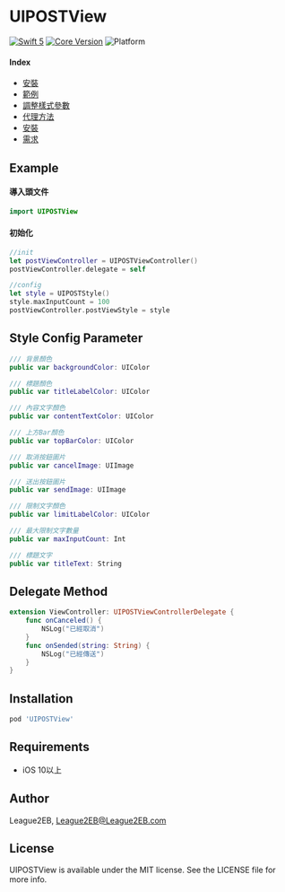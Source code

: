 # UIPOSTView

[![Swift 5](https://img.shields.io/badge/Swift-5.0-orange.svg?style=flat)](https://swift.org/)
[![Core Version](https://img.shields.io/badge/pod-1.8.4-blue.svg)](https://cocoapods.org/)
![Platform](https://img.shields.io/badge/platform-iOS-007CBD)

#### Index
* [安裝](#installation)
* [範例](#example)
* [調整樣式參數](#style-config-parameter)
* [代理方法](#delegate-method)
* [安裝](#installation)
* [需求](#requirements)

## Example
#### 導入頭文件
```swift
import UIPOSTView
```
#### 初始化
```swift
//init
let postViewController = UIPOSTViewController()
postViewController.delegate = self

//config
let style = UIPOSTStyle()
style.maxInputCount = 100
postViewController.postViewStyle = style
```
## Style Config Parameter
```swift
/// 背景顏色
public var backgroundColor: UIColor

/// 標題顏色
public var titleLabelColor: UIColor

/// 內容文字顏色
public var contentTextColor: UIColor

/// 上方Bar顏色
public var topBarColor: UIColor

/// 取消按鈕圖片
public var cancelImage: UIImage

/// 送出按鈕圖片
public var sendImage: UIImage

/// 限制文字顏色
public var limitLabelColor: UIColor

/// 最大限制文字數量
public var maxInputCount: Int

/// 標題文字
public var titleText: String
```
## Delegate Method
```swift
extension ViewController: UIPOSTViewControllerDelegate {
    func onCanceled() {
        NSLog("已經取消")
    }
    func onSended(string: String) {
        NSLog("已經傳送")
    }
}
```
## Installation
```ruby
pod 'UIPOSTView'
```
## Requirements
- iOS 10以上

## Author

League2EB, League2EB@League2EB.com

## License

UIPOSTView is available under the MIT license. See the LICENSE file for more info.![]()
